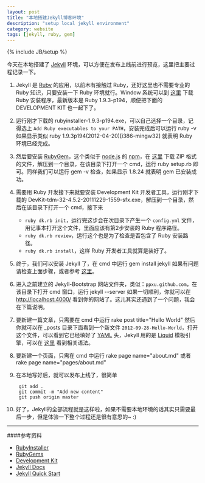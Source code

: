 ```yaml
---
layout: post
title: "本地搭建Jekyll博客环境"
description: "setup local jekyll environment"
category: website
tags: [jekyll, ruby, gem]
---
```

{% include JB/setup %}

今天在本地搭建了 [Jekyll](http://jekyllrb.com/)  环境，可以方便在发布上线前进行预览，这里把主要过程记录一下。

1. Jekyll 是 [Ruby](http://www.ruby-lang.org/) 的应用，以前木有接触过 Ruby，还好这里也不需要专业的 Ruby 知识，只要安装一下 Ruby 环境就行。Window 系统可以到 [这里](http://rubyinstaller.org/downloads/) 下载 Ruby 安装程序，最新版本是 Ruby 1.9.3-p194，顺便把下面的 DEVELOPMENT KIT 也一起下了。

2. 运行刚才下载的 rubyinstaller-1.9.3-p194.exe，可以自己选择一个目录，记得选上 `Add Ruby executables to your PATH`，安装完成后可以运行
		ruby -v
如果显示类似
		ruby 1.9.3p194(2012-04-20)[i386-mingw32]
就表明 Ruby 环境已经完成。

3. 然后要安装 [RubyGem](http://rubygems.org/)，这个类似于 [node.js](http://nodejs.org/) 的 [npm](https://npmjs.org/)，在 [这里](http://rubygems.org/pages/download) 下载 ZIP 格式的文件，解压到一个目录，在该目录下打开一个 cmd，运行
		ruby setup.rb
即可。同样我们可以运行
		gem -v
检查，如果显示
		1.8.24
就表明 gem 已安装成功。

4. 需要用 Ruby 开发接下来就要安装 Development Kit 开发者工具，运行刚才下载的 DevKit-tdm-32-4.5.2-20111229-1559-sfx.exe，解压到一个目录，然后在该目录下打开一个 cmd，接下来

	* `ruby dk.rb init`，运行完这步会在次目录下产生一个 `config.yml` 文件，用记事本打开这个文件，里面应该有第2步安装的 Ruby 程序路径。
	* `ruby dk.rb review`，运行这个也是为了检查是否包含了 Ruby 安装路径。
	* `ruby dk.rb install`，这样 Ruby 开发者工具就算是装好了。

5. 终于，我们可以安装 Jekyll 了，在 cmd 中运行
		gem install jekyll
如果有问题请检查上面步骤，或者参考 [这里](https://github.com/mojombo/jekyll/wiki/Install)。

6. 进入之前建立的 Jekyll-Bootstrap 网站文件夹，类似：`ppxu.github.com`，在该目录下打开 cmd 窗口，运行
		jekyll --server
如果一切顺利，你就可以在 [http://localhost:4000/](http://localhost:4000/) 看到你的网站了。这儿其实还遇到了一个问题，我会在下篇说明。

7. 要新建一篇文章，只需要在 cmd 中运行
		rake post title="Hello World"
然后你就可以在 _posts 目录下面看到一个新文件 `2012-09-28-Hello-World`，打开这个文件，可以看到它已经填好了 [YAML](http://www.yaml.org/) 头，Jekyll 用的是 [Liquid](https://github.com/Shopify/liquid) 模板引擎，可以在 [这里](https://github.com/mojombo/jekyll/wiki/liquid-extensions) 看到相关语法。

8. 要新建一个页面，只需在 cmd 中运行
		rake page name="about.md"
或者
		rake page name="pages/about.md"

9. 在本地写好后，就可以发布上线了，很简单

		git add .
		git commit -m "Add new content"
		git push origin master

10. 好了，Jekyll的全部流程就是这样啦，如果不需要本地环境的话其实只需要最后一步，但是体验一下整个过程还是很有意思的~ :)

-------------------
####参考资料

* [RubyInstaller](http://rubyinstaller.org/)
* [RubyGems](http://rubygems.org/)
* [Development Kit](https://github.com/oneclick/rubyinstaller/wiki/development-kit)
* [Jekyll Docs](https://github.com/mojombo/jekyll/wiki)
* [Jekyll Quick Start](http://jekyllbootstrap.com/usage/jekyll-quick-start.html)